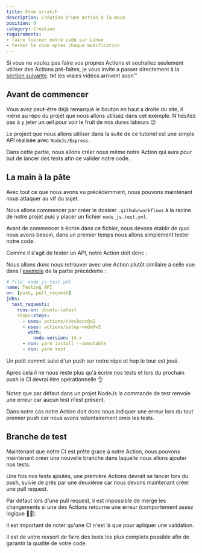 ```yaml
---
title: From scratch
description: Création d'une Action à la main
position: 0
category: Création
requirements:
- faire tourner notre code sur Linux
- tester le code apres chaque modification
---
```


<alert type="info">
    Si vous ne voulez pas faire vos propres Actions et souhaitez seulement utiliser des Actions pré-faites, je vous invite a passer directement à la <a href="marketplace">section suivante</a>.
</alert>

<alert>
    tkt les vraies vidéos arrivent soon™
</alert>

<tuto-video :link="'https://www.youtube-nocookie.com/embed/dQw4w9WgXcQ'" :title="'Rick Astley - Never Gonna Give You Up'"></tuto-video>

## Avant de commencer

Vous avez peut-être déjà remarqué le bouton <IconGithub class="h-4 w-4 inline-flex"></IconGithub> en haut a droite du site, il mène au répo du projet que nous allons utilisez dans cet exemple. N'hésitez pas à y jeter un œil pour voir le fruit de nos dures labeurs 😉

Le project que nous allons utiliser dans la suite de ce tutoriel est une simple API réalisée avec `NodeJs/Express`.

Dans cette partie, nous allons créer nous même notre Action qui aura pour but de lancer des tests afin de valider notre code.

## La main à la pâte

Avec tout ce que nous avons vu précédemment, nous pouvons maintenant nous attaquer au vif du sujet.

Nous allons commencer par créer le dossier `.github/workflows` à la racine de notre projet puis y placer un fichier `node_js.test.yml`.

Avant de commencer à écrire dans ce fichier, nous devons établir de quoi nous avons besoin, dans un premier temps nous allons simplement tester notre code.

Comme il s'agit de tester un API, notre Action doit donc :

<list :items="requirements" type="warning" icon="IconArrowRight"></list>

Nous allons donc nous retrouver avec une Action plutôt similaire à celle vue dans l'<a href="../exemple#déclaration">exemple</a> de la partie précédente :

```yaml
# file: node_js.test.yml
name: Testing API
on: [push, pull_request]
jobs:
  test_requests:
    runs-on: ubuntu-latest
    steps:steps:
      - uses: actions/checkout@v2
      - uses: actions/setup-node@v2
        with:
          node-version: 14.x
      - run: yarn install --immutable
      - run: yarn test
```

Un petit commit suivi d'un push sur notre répo et hop le tour est joué.

Apres cela il ne nous reste plus qu'à écrire nos tests et lors du prochain push la CI devrai être opérationnelle 👌

<alert>
    <p>Notez que par défaut dans un projet NodeJs la commande de test renvoie une erreur car aucun test n'est présent.</p>
    <p>Dans notre cas notre Action doit donc nous indiquer une erreur lors du tout premier push car nous avons volontairement omis les tests.</p>
</alert>

## Branche de test

Maintenant que notre CI est prête grace à notre Action, nous pouvons maintenant créer une nouvelle branche dans laquelle nous allons ajouter nos tests.

Une fois nos tests ajoutés, une première Actions devrait se lancer lors du push, suivie de près par une deuxième car nous devons maintenant créer une pull request. 

Par défaut lors d'une pull request, il est impossible de merge les changements si une des Actions retourne une erreur (comportement assez logique 🤷‍♂️).

<alert type="warning">
    <p>Il est important de noter qu'une CI n'est là que pour apliquer une validation.</p>
    <p>Il est de votre ressort de faire des tests les plus complets possible afin de garantir la qualité de votre code.</p>
</alert>
